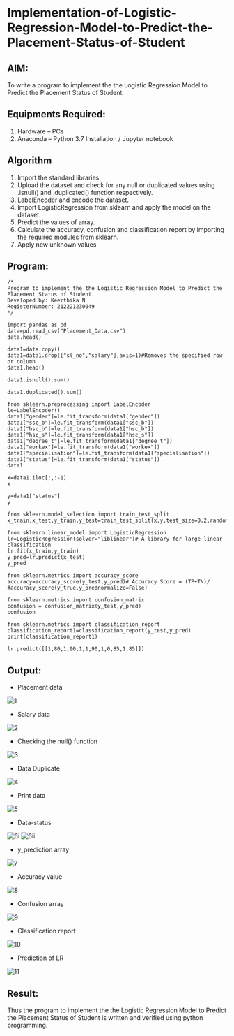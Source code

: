 # Implementation-of-Logistic-Regression-Model-to-Predict-the-Placement-Status-of-Student

## AIM:
To write a program to implement the the Logistic Regression Model to Predict the Placement Status of Student.

## Equipments Required:
1. Hardware – PCs
2. Anaconda – Python 3.7 Installation / Jupyter notebook

## Algorithm
1. Import the standard libraries.
2. Upload the dataset and check for any null or duplicated values using .isnull() and .duplicated() function respectively.
3. LabelEncoder and encode the dataset.
4. Import LogisticRegression from sklearn and apply the model on the dataset.
5. Predict the values of array.
6. Calculate the accuracy, confusion and classification report by importing the required modules from sklearn.
7. Apply new unknown values

## Program:
```
/*
Program to implement the the Logistic Regression Model to Predict the Placement Status of Student.
Developed by: Keerthika N
RegisterNumber: 212221230049
*/
```
```
import pandas as pd
data=pd.read_csv("Placement_Data.csv")
data.head()

data1=data.copy()
data1=data1.drop(["sl_no","salary"],axis=1)#Removes the specified row or column
data1.head()

data1.isnull().sum()

data1.duplicated().sum()

from sklearn.preprocessing import LabelEncoder
le=LabelEncoder()
data1["gender"]=le.fit_transform(data1["gender"])
data1["ssc_b"]=le.fit_transform(data1["ssc_b"])
data1["hsc_b"]=le.fit_transform(data1["hsc_b"])
data1["hsc_s"]=le.fit_transform(data1["hsc_s"])
data1["degree_t"]=le.fit_transform(data1["degree_t"])
data1["workex"]=le.fit_transform(data1["workex"])
data1["specialisation"]=le.fit_transform(data1["specialisation"])
data1["status"]=le.fit_transform(data1["status"])
data1

x=data1.iloc[:,:-1]
x

y=data1["status"]
y

from sklearn.model_selection import train_test_split
x_train,x_test,y_train,y_test=train_test_split(x,y,test_size=0.2,random_state=0)

from sklearn.linear_model import LogisticRegression
lr=LogisticRegression(solver="liblinear")# A library for large linear classification
lr.fit(x_train,y_train)
y_pred=lr.predict(x_test)
y_pred

from sklearn.metrics import accuracy_score
accuracy=accuracy_score(y_test,y_pred)# Accuracy Score = (TP+TN)/
#accuracy_score(y_true,y_prednormalize=False)

from sklearn.metrics import confusion_matrix
confusion = confusion_matrix(y_test,y_pred)
confusion

from sklearn.metrics import classification_report
classification_report1=classification_report(y_test,y_pred)
print(classification_report1)

lr.predict([[1,80,1,90,1,1,90,1,0,85,1,85]])

```
## Output:
* Placement data

![1](https://user-images.githubusercontent.com/93427089/233767748-d82ac04d-b1d8-4501-a658-97ada3588b17.png)

* Salary data

![2](https://user-images.githubusercontent.com/93427089/233767753-862793ab-e99d-4523-940f-be48a97f3335.png)

* Checking the null() function

![3](https://user-images.githubusercontent.com/93427089/233767756-27987a8c-2af8-4f5e-afb0-7de7ddd99cae.png)

* Data Duplicate

![4](https://user-images.githubusercontent.com/93427089/233767767-9cc9a4d0-b3d0-4de0-b93a-05cdc52c6ef7.png)

* Print data

![5](https://user-images.githubusercontent.com/93427089/233767772-b3a85f9b-9e11-4100-8e6f-34a4a0f2e816.png)

* Data-status

![6i](https://user-images.githubusercontent.com/93427089/233767775-814fd1e7-defb-4efc-bd06-ebca3d439644.png)
![6ii](https://user-images.githubusercontent.com/93427089/233767779-16c9f2c3-b66c-4668-9eaa-9586ecd3eef9.png)

* y_prediction array

![7](https://user-images.githubusercontent.com/93427089/233767787-1e13eb09-232e-4c17-aa59-ceb8b3cbe00b.png)

* Accuracy value

![8](https://user-images.githubusercontent.com/93427089/233767791-acd1562a-cc87-47bc-85c7-003329291568.png)

* Confusion array

![9](https://user-images.githubusercontent.com/93427089/233767795-3a0fde62-ca9d-49d2-9116-cea25a633f76.png)

* Classification report

![10](https://user-images.githubusercontent.com/93427089/233767798-922f2df2-7044-450d-9be8-506888f972d6.png)

* Prediction of LR

![11](https://user-images.githubusercontent.com/93427089/233767809-d4c2cc04-539e-4232-b190-718e61d7cdaf.png)

## Result:
Thus the program to implement the the Logistic Regression Model to Predict the Placement Status of Student is written and verified using python programming.
